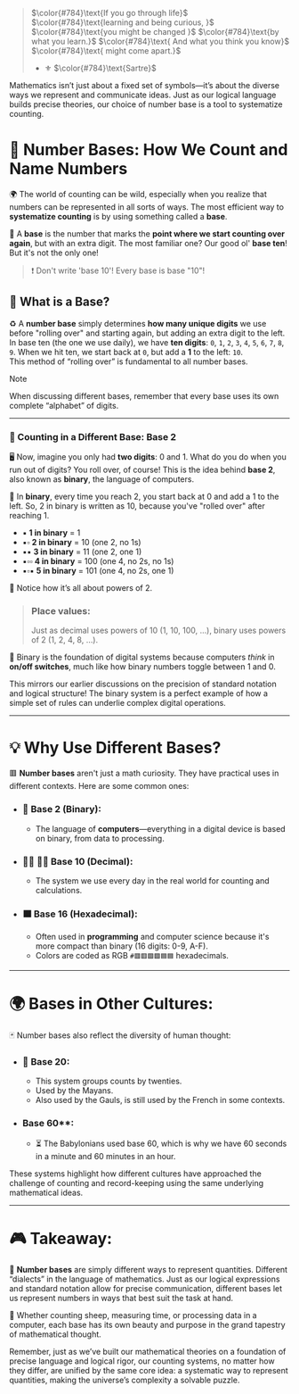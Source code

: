 
> $\color{#784}\text{If you go through life}$ 
> $\color{#784}\text{learning and being curious, }$
> $\color{#784}\text{you might be changed }$
> $\color{#784}\text{by what you learn.}$
> $\color{#784}\text{ And what you think you know}$
> $\color{#784}\text{ might come apart.}$
> - ⚜️ $\color{#784}\text{Sartre}$

Mathematics isn’t just about a fixed set of symbols—it’s about the diverse ways we represent and communicate ideas. Just as our logical language builds precise theories, our choice of number base is a tool to systematize counting.

# 🔢 **Number Bases: How We Count and Name Numbers**

🌍 The world of counting can be wild, especially when you realize that numbers can be represented in all sorts of ways. The most efficient way to **systematize counting** is by using something called a **base**. 

🧮 A **base** is the number that marks the **point where we start counting over again**, but with an extra digit. The most familiar one? Our good ol' **base ten**! But it's not the only one!

> ❗️ Don't write 'base 10'! Every base is base "10"!

## 🚀 What is a Base?

♻️ A **number base** simply determines **how many unique digits** we use before "rolling over" and starting again, but adding an extra digit to the left. In base ten (the one we use daily), we have **ten digits**: `0`, `1`, `2`, `3`, `4`, `5`, `6`, `7`, `8`, `9`. When we hit ten, we start back at `0`, but add a **1** to the left: `10`.   
This method of “rolling over” is fundamental to all number bases.

> [!NOTE]
> When discussing different bases, remember that every base uses its own complete “alphabet” of digits.

---

### 👣 Counting in a Different Base: Base 2

🖥️ Now, imagine you only had **two digits**: $0$ and $1$. What do you do when you run out of digits? You roll over, of course! This is the idea behind **base 2**, also known as **binary**, the language of computers.

🔳 In **binary**, every time you reach $2$, you start back at $0$ and add a $1$ to the left. So, $2$ in binary is written as $10$, because you've "rolled over" after reaching $1$.


- ▪️ **1 in binary** = 1  
- ▪️▫️ **2 in binary** = 10 (one 2, no 1s)  
- ▪️▪️ **3 in binary** = 11 (one 2, one 1)  
- ▪️▫️▫️ **4 in binary** = 100 (one 4, no 2s, no 1s)  
- ▪️▫️▪️ **5 in binary** = 101 (one 4, no 2s, one 1)

🔲 Notice how it’s all about powers of 2. 
> ###  Place values: 
> Just as decimal uses powers of 10 (1, 10, 100, …), binary uses powers of 2 (1, 2, 4, 8, …).

🔌 Binary is the foundation of digital systems because computers _think_ in **on/off switches**, much like how binary numbers toggle between 1 and 0.

This mirrors our earlier discussions on the precision of standard notation and logical structure! The binary system is a perfect example of how a simple set of rules can underlie complex digital operations.

---

# 💡 Why Use Different Bases? 

🟥 **Number bases** aren't just a math curiosity. They have practical uses in different contexts. Here are some common ones:

- ### 👾 **Base 2 (Binary)**: 
  - The language of **computers**—everything in a digital device is based on binary, from data to processing.
- ### 🖐🏼 🤚🏼 **Base 10 (Decimal)**: 
  - The system we use every day in the real world for counting and calculations.
- ### 🟧 **Base 16 (Hexadecimal)**: 
  - Often used in **programming** and computer science because it's more compact than binary (16 digits: 0-9, A-F). 
  - Colors are coded as RGB `#🟥🟥🟩🟩🟦🟦` hexadecimals.
  
---

#  🌍 Bases in Other Cultures:

🃏 Number bases also reflect the diversity of human thought:

- ### 🏺 **Base 20**: 
  - This system groups counts by twenties. 
  - Used by the Mayans. 
  - Also used by the Gauls, is still used by the French in some contexts.
- ### Base 60**: 
  - ⏳ The Babylonians used base 60, which is why we have 60 seconds in a minute and 60 minutes in an hour.

These systems highlight how different cultures have approached the challenge of counting and record-keeping using the same underlying mathematical ideas.

---

# 🎮 **Takeaway**:

🐑 **Number bases** are simply different ways to represent quantities.  Different “dialects” in the language of mathematics. Just as our logical expressions and standard notation allow for precise communication, different bases let us represent numbers in ways that best suit the task at hand. 

🌌 Whether counting sheep, measuring time, or processing data in a computer, each base has its own beauty and purpose in the grand tapestry of mathematical thought. 

Remember, just as we’ve built our mathematical theories on a foundation of precise language and logical rigor, our counting systems, no matter how they differ, are unified by the same core idea: a systematic way to represent quantities, making the universe’s complexity a solvable puzzle.

